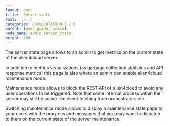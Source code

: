 ```yaml
---
layout: post
title:  Server state
root: ../../
categories: DOCUMENTATION-2.2.0
parent: [user_guide, admin]
node_name: admin_server_state
weight: 400
---
```


The server state page allows to an admin to get metrics on the current state of the alien4cloud server.

In addition to metrics visualizations (as garbage collection statistics and API response metrics) this page is also where an admin can enable alien4cloud maintenance mode.

Maintenance mode allows to block the REST API of alien4cloud to avoid any user operations to be triggered. Note that some internal process within the server may still be active like event fetching from orchestrators etc.

Switching maintenance mode allows to display a maintenance state page to your users with the progress and messages that you may want to dispatch to them on the current state of the server maintenance.
